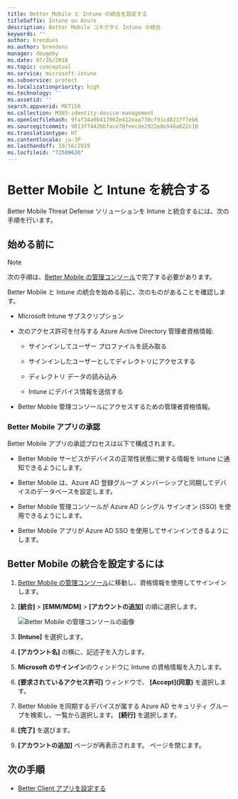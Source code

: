 ```yaml
---
title: Better Mobile と Intune の統合を設定する
titleSuffix: Intune on Azure
description: Better Mobile コネクタと Intune の統合
keywords: ''
author: brenduns
ms.author: brenduns
manager: dougeby
ms.date: 07/25/2018
ms.topic: conceptual
ms.service: microsoft-intune
ms.subservice: protect
ms.localizationpriority: high
ms.technology: ''
ms.assetid: ''
search.appverid: MET150
ms.collection: M365-identity-device-management
ms.openlocfilehash: 9faf34a9b417962e412eaa730cf91cd821ff7eb6
ms.sourcegitcommit: 9013f7442bbface78feecde2922e8e546a622c16
ms.translationtype: HT
ms.contentlocale: ja-JP
ms.lasthandoff: 10/16/2019
ms.locfileid: "72509626"
---
```

# <a name="integrate-better-mobile-with-intune"></a>Better Mobile と Intune を統合する

Better Mobile Threat Defense ソリューションを Intune と統合するには、次の手順を行います。

## <a name="before-you-begin"></a>始める前に

> [!NOTE]
> 次の手順は、[Better Mobile の管理コンソール](https://aad.bmobi.net)で完了する必要があります。

Better Mobile と Intune の統合を始める前に、次のものがあることを確認します。

- Microsoft Intune サブスクリプション

- 次のアクセス許可を付与する Azure Active Directory 管理者資格情報:

  - サインインしてユーザー プロファイルを読み取る

  - サインインしたユーザーとしてディレクトリにアクセスする

  - ディレクトリ データの読み込み

  - Intune にデバイス情報を送信する

- Better Mobile 管理コンソールにアクセスするための管理者資格情報。

### <a name="better-mobile-app-authorization"></a>Better Mobile アプリの承認

Better Mobile アプリの承認プロセスは以下で構成されます。

- Better Mobile サービスがデバイスの正常性状態に関する情報を Intune に通知できるようにします。

- Better Mobile は、Azure AD 登録グループ メンバーシップと同期してデバイスのデータベースを設定します。

- Better Mobile 管理コンソールが Azure AD シングル サインオン (SSO) を使用できるようにします。

- Better Mobile アプリが Azure AD SSO を使用してサインインできるようにします。

## <a name="to-set-up-better-mobile-integration"></a>Better Mobile の統合を設定するには

1. [Better Mobile の管理コンソール](https://aad.bmobi.net)に移動し、資格情報を使用してサインインします。
2. **[統合]**  >  **[EMM/MDM]**  >  **[アカウントの追加]** の順に選択します。

     ![Better Mobile の管理コンソールの画像](./media/better-mobile-mtd-connector-integration/better_mobile_console.png)
 
3. **[Intune]** を選択します。
4. **[アカウント名]** の横に、記述子を入力します。 
5. **Microsoft のサインイン**のウィンドウに Intune の資格情報を入力します。
6. **[要求されているアクセス許可]** ウィンドウで、 **[Accept]\(同意\)** を選択します。
7. Better Mobile を同期するデバイスが属する Azure AD セキュリティ グループを検索し、一覧から選択します。 **[続行]** を選択します。
8. **[完了]** を選びます。
9. **[アカウントの追加]** ページが再表示されます。 ページを閉じます。 

## <a name="next-steps"></a>次の手順

- [Better Client アプリを設定する](mtd-apps-ios-app-configuration-policy-add-assign.md)

